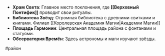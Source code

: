 
- **Храм Света**: Главное место поклонения, где **[[Верховный Понтифик]]** проводит свои ритуалы.
- **Библиотека Звёзд**: Огромная библиотека с древними свитками и книгами. Филиал [[Королевская Академия Магии|Академии Магии]]
- **Площадь Гармонии**: Центральная площадь района с фонтанами и статуями.
- **Обсерватория Времён**: Здесь астрономы и маги изучают звёзды.



#район 